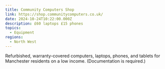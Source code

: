 ```yaml
---
title: Community Computers Shop
link: https://shop.communitycomputers.co.uk/
date: 2024-10-24T10:22:00.000Z
description: £60 laptops £15 phones
topics:
  - Equipment
regions:
  - North West
---
```

Refurbished, warranty-covered computers, laptops, phones, and tablets for Manchester residents on a low income. (Documentation is required.)
